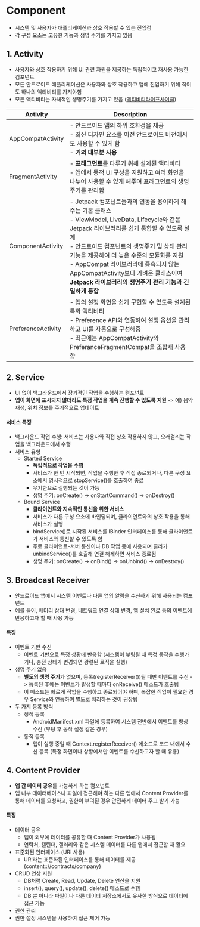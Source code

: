 # Component
- 시스템 및 사용자가 애플리케이션과 상호 작용할 수 있는 진입점
- 각 구성 요소는 고유한 기능과 생명 주기를 가지고 있음

## 1. Activity
- 사용자와 상호 작용하기 위해 UI 관련 자원을 제공하는 독립적이고 재사용 가능한 컴포넌트
- 모든 안드로이드 애플리케이션은 사용자와 상호 작용하고 앱에 진입하기 위해 적어도 하나의 액티비티를 가져야함
- 모든 액티비티는 자체적인 생명주기를 가지고 있음 ([액티비티라이프사이클](https://github.com/manjees/android-knowledge/blob/main/subfile/activity-lifecycle.md))
  
|Activity|Description|
| - | - |
| AppCompatActivity | - 안드로이드 앱의 하위 호환성을 제공<br/>- 최신 디자인 요소를 이전 안드로이드 버전에서도 사용할 수 있게 함<br/>- <strong>거의 대부분 사용</strong>|
| FragmentActivity | - <strong>**프래그먼트**</strong>를 다루기 위해 설계된 액티비티<br/>- 앱에서 동적 UI 구성을 지원하고 여러 화면을 나누어 사용할 수 있게 해주며 프래그먼트의 생명주기를 관리함|
| ComponentActivity | - Jetpack 컴포넌트들과의 연동을 용이하게 해주는 기본 클래스<br/>- ViewModel, LiveData, Lifecycle와 같은 Jetpack 라이브러리를 쉽게 통합할 수 있도록 설계<br/>- 안드로이드 컴포넌트의 생명주기 및 상태 관리 기능을 제공하여 더 높은 수준의 모듈화를 지원<br/>- AppCompat 라이브러리에 종속되지 않는 AppCompatActivity보다 가벼운 클래스이여 <strong>Jetpack 라이브러리의 생명주기 관리 기능과 긴밀하게 통합</strong>|
| PreferenceActivity | - 앱의 설정 화면을 쉽게 구현할 수 있도록 설계된 특화 액티비티<br/>- Preference API와 연동하여 설정 옵션을 관리하고 UI를 자동으로 구성해줌<br/>- 최근에는 AppCompatActivity와 PreferanceFragmentCompat을 조합새 사용함|

## 2. Service
- UI 없이 백그라운드에서 장기적인 작업을 수행하는 컴포넌트
- <strong>앱이 화면에 표시되지 않더라도 특정 작업을 계속 진행할 수 있도록 지원</strong> -> 예) 음악 재생, 위치 정보를 주기적으로 업데이트
#### 서비스 특징
- 백그라운드 작업 수행: 서비스는 사용자와 직접 상호 작용하지 않고, 오래걸리는 작업을 백그라운드에서 수행
- 서비스 유형
  - Started Service
    - <strong>독립적으로 작업을 수행</strong>
    - 서비스가 한 번 시작되면, 작업을 수행한 후 직접 종료되거나, 다른 구성 요소에서 명시적으로 stopService()를 호출하여 종료
    - 무기한으로 실행되는 것이 가능
    - 생명 주기: onCreate() -> onStartCommand() -> onDestroy()
  - Bound Service
    - <strong>클라이언트와 지속적인 통신을 위한 서비스</strong>
    - 서비스가 다른 구성 요소에 바인딩되며, 클라이언트와의 상호 작용을 통해 서비스가 실행
    - bindService()로 시작된 서비스를 IBinder 인터페이스를 통해 클라이언트가 서비스와 통신할 수 있도록 함
    - 주로 클라이언트-서버 통신이나 DB 작업 등에 사용되며 클라가 unbindService()를 호출해 연결 해제하면 서비스 종료됨
    - 생명 주기: onCreate() -> onBind() -> onUnbind() -> onDestroy()

## 3. Broadcast Receiver
- 안드로이드 앱에서 시스템 이벤트나 다른 앱의 알림을 수신하기 위해 사용되는 컴포넌트
- 예를 들어, 베터리 상태 변경, 네트워크 연결 상태 변경, 앱 설치 완료 등의 이벤트에 반응하고자 할 때 사용 가능
#### 특징
- 이벤트 기반 수신
  - 이벤트 기반으로 특정 상황에 반응함 (시스템이 부팅될 때 특정 동작을 수행가거나, 충전 상태가 변경되면 광련된 로직을 실행)
- 생명 주기 없음
  - <strong>별도의 생명 주기</strong>가 없으며, 등록(registerReceiver())될 때만 이벤트를 수신 -> 등록된 후에는 이벤트가 발생할 때마다 onReceive() 메소드가 호출됨
  - 이 메소드는 빠르게 작업을 수행하고 종료되어야 하며, 복잡한 직업이 필요한 경우 Service와 연동하여 별도로 처리하는 것이 권장됨
- 두 가지 등록 방식
  - 정적 등록
    - AndroidManifest.xml 파일에 등록하여 시스템 전반에서 이벤트를 항상 수신 (부팅 후 동작 설정 같은 경우)
  - 동적 등록
    - 앱이 실행 중일 때 Context.registerReceiver() 메소드로 코드 내에서 수신 등록 (특정 화면이나 상황에서만 이벤트를 수신하고자 할 때 유용)
   
## 4. Content Provider
- <strong>앱 간 데이터 공유</strong>를 가능하게 하는 컴포넌트
- 앱 내부 데이터베이스나 파일에 접근해야 하는 다른 앱에서 Content Provider를 통해 데이터를 요청하고, 권한이 부여된 경우 안전하게 데이터 주고 받기 가능
#### 특징
- 데이터 공유
  - 앱이 외부에 데이터를 공유할 때 Content Provider가 사용됨
  - 연락처, 캘린더, 갤러리와 같은 시스템 데이터를 다른 앱에서 접근할 때 활요
- 표준화된 인터페이스 (URI 사용)
  - URI라는 표준화된 인터페이스를 통해 데이터를 제공 (content:://contracts/company)
- CRUD 연상 지원
  - DB처럼 Create, Read, Update, Delete 연산을 지원
  - insert(), query(), update(), delete() 메소드로 수행
  - DB 뿐 아니라 파일이나 다른 데이터 저장소에서도 유사한 방식으로 데이터에 접근 가능
- 권한 관리
 - 권한 설정 시스템을 사용하여 접근 제어 가능
